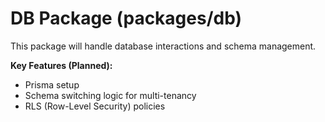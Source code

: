 # DB Package (packages/db)

This package will handle database interactions and schema management.

**Key Features (Planned):**
- Prisma setup
- Schema switching logic for multi-tenancy
- RLS (Row-Level Security) policies

